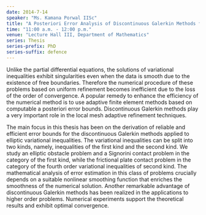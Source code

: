 ```yaml
---
date: 2014-7-14
speaker: "Ms. Kamana Porwal IISc"
title: "A Posteriori Error Analysis of Discontinuous Galerkin Methods for Elliptic Variational Inequalities"
time: "11:00 a.m. - 12:00 p.m."
venue: "Lecture Hall III, Department of Mathematics"
series: Thesis
series-prefix: PhD
series-suffix: defence
---
```

Unlike the partial differential equations, the solutions of variational
inequalities exhibit singularities even when the data is smooth due to the
existence of free boundaries. Therefore the numerical procedure of these
problems based on uniform refinement becomes inefficient due to the loss
of the order of convergence. A popular remedy to enhance the efficiency of
the numerical method is to use adaptive finite element methods based on
computable a posteriori error bounds. Discontinuous Galerkin methods play
a very important role in the local mesh adaptive refinement techniques.

The main focus in this thesis has been on the derivation of reliable and
efficient error bounds for the discontinuous Galerkin methods applied to
elliptic variational inequalities. The variational inequalities can be
split into two kinds, namely, inequalities of the first kind and the
second kind. We study an elliptic obstacle problem and a Signorini contact
problem in the category of the first kind, while the frictional plate
contact problem in the category of the fourth order variational
inequalities of second kind. The mathematical analysis of error estimation
in this class of problems crucially depends on a suitable nonlinear
smoothing function that enriches the smoothness of the numerical solution.
Another remarkable advantage of discontinuous Galerkin methods has been
realized in the applications to higher order problems. Numerical
experiments support the theoretical results and exhibit optimal
convergence.
